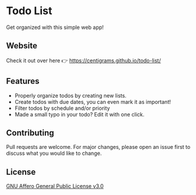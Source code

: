 # Todo List

Get organized with this simple web app!

## Website

Check it out over here 👉 https://centigrams.github.io/todo-list/

## Features
- Properly organize todos by creating new lists.
- Create todos with due dates, you can even mark it as important!
- Filter todos by schedule and/or priority
- Made a small typo in your todo? Edit it with one click. 

 ## Contributing
Pull requests are welcome. For major changes, please open an issue first to discuss what you would like to change.

## License
[GNU Affero General Public License v3.0](https://www.gnu.org/licenses/agpl-3.0.en.html)
